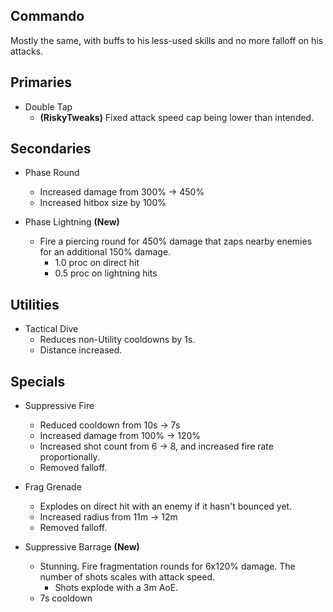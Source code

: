 ## Commando

Mostly the same, with buffs to his less-used skills and no more falloff on his attacks.

## Primaries

- Double Tap
	- **(RiskyTweaks)** Fixed attack speed cap being lower than intended.
	
## Secondaries

- Phase Round
	- Increased damage from 300% -> 450%
	- Increased hitbox size by 100%
	
- Phase Lightning **(New)**
	- Fire a piercing round for 450% damage that zaps nearby enemies for an additional 150% damage.
		- 1.0 proc on direct hit
		- 0.5 proc on lightning hits
		
## Utilities

- Tactical Dive
	- Reduces non-Utility cooldowns by 1s.
	- Distance increased.
	
## Specials

- Suppressive Fire
	- Reduced cooldown from 10s -> 7s
	- Increased damage from 100% -> 120%
	- Increased shot count from 6 -> 8, and increased fire rate proportionally.
	- Removed falloff.
	
- Frag Grenade
	- Explodes on direct hit with an enemy if it hasn't bounced yet.
	- Increased radius from 11m -> 12m
	- Removed falloff.
	
- Suppressive Barrage **(New)**
	- Stunning. Fire fragmentation rounds for 6x120% damage. The number of shots scales with attack speed.
		- Shots explode with a 3m AoE.
	- 7s cooldown